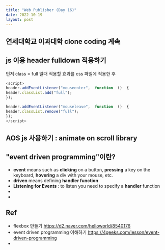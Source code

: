 ```yaml
---
title: "Web Publisher (Day 16)"
date: 2022-10-19
layout: post
---
```

##  연세대학교 이과대학 clone coding 계속
##  js 이용 header  fulldown 적용하기
먼저 class = full 일때 적용할 효과를 css 파일에 적용한 후 
```javascript
<script>
header.addEventListener("mouseenter",  function  ()  {
header.classList.add("full");
});

header.addEventListener("mouseleave",  function  ()  {
header.classList.remove("full");
});
</script>
```
##  AOS js 사용하기 : animate on scroll library

## "event driven programming"이란?
- **event** means such as **clicking** on a button, **pressing** a key on the keyboard, **hovering** a div with your mouse, etc.
- **driven** means defining **handler function**
- **Listening for Events** : to listen you need to specify a **handler** function
- 
- 
##  Ref
- flexbox 만들기 https://d2.naver.com/helloworld/8540176
- event driven programming 이해하기 https://4geeks.com/lesson/event-driven-programming
- 
